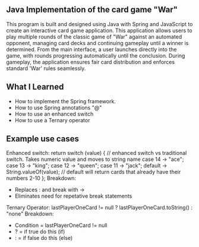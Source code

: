 ## Java Implementation of the card game "War"

This program is built and designed using Java with Spring and JavaScript to create an interactive card game application. 
This application allows users to play multiple rounds of the classic game of "War" against an automated opponent, managing 
card decks and continuing gameplay until a winner is determined. From the main interface, a user launches directly into the game,
with rounds progressing automatically until the conclusion. During gameplay, the application ensures fair card distribution 
and enforces standard 'War' rules seamlessly.

## What I Learned

- How to implement the Spring framework.
- How to use Spring annotations "@"
- How to use an enhanced switch
- How to use a Ternary operator

## Example use cases
Enhanced switch: 
 return switch (value) {
            // enhanced switch vs traditional switch. Takes numeric value and moves to string name
            case 14 -> "ace";
            case 13 -> "king";
            case 12 -> "queen";
            case 11 -> "jack";
            default -> String.valueOf(value); // default will return cards that already have their numbers 2-10
        };
Breakdown:
- Replaces : and break with ->
- Eliminates need for repetative break statements

Ternary Operator:
lastPlayerOneCard != null ? lastPlayerOneCard.toString() : "none"
Breakdown: 
- Condition = lastPlayerOneCard != null
- ? = if true do this (if)
- : = if false do this (else)

